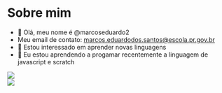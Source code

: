 # Sobre mim

- 👋 Olá, meu nome é @marcoseduardo2
- Meu email de contato: marcos.eduardodos.santos@escola.pr.gov.br
- 👀 Estou interessado em aprender novas linguagens
- 🌱 Eu estou aprendendo a progamar recentemente a linguagem de javascript e scratch

![](https://img.shields.io/badge/JavaScript-323330?style=for-the-badge&logo=javascript&logoColor=F7DF1E)  
![](https://img.shields.io/badge/Scratch-4D97FF?style=for-the-badge&logo=Scratch&logoColor=white)

